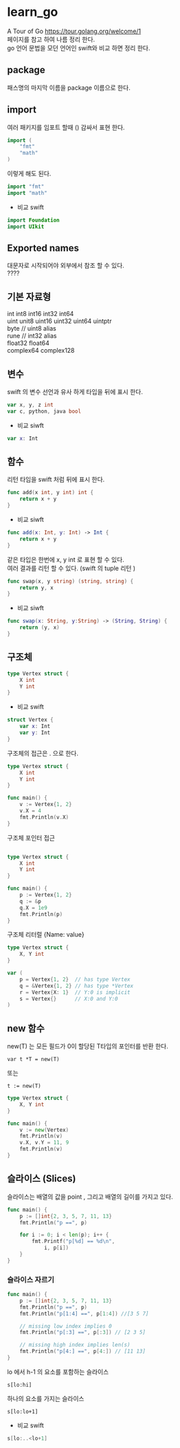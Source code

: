 # learn_go
A Tour of Go https://tour.golang.org/welcome/1
\
페이지를 참고 하여 나름 정리 한다.
\
go 언어 문법을 모던 언어인 swift와 비교 하면 정리 한다.


## package
패스명의 마지막 이름을 package 이름으로 한다.

## import
여러 패키지를 임포트 할때 () 감싸서 표현 한다.
```go
import (
    "fmt"
    "math"
)
```

이렇게 해도 된다.
```go
import "fmt"
import "math"
```

* 비교 swift
```swift
import Foundation
import UIkit
```

## Exported names
대문자로 시작되어야 외부에서 참조 할 수 있다.
\
????

## 기본 자료형
int int8 int16 int32 int64
\
uint unit8 uint16 uint32 uint64 uintptr
\
byte // uint8 alias
\
rune // int32 alias
\
float32 float64
\
complex64 complex128


## 변수
swift 의 변수 선언과 유사 하게 타입을 뒤에 표시 한다.

```go
var x, y, z int
var c, python, java bool
```
* 비교 siwft
```swift
var x: Int
```



## 함수
리턴 타임을 swift 처럼 뒤에 표시 한다. 
```go
func add(x int, y int) int {
    return x + y
}
```
* 비교 siwft
```swift
func add(x: Int, y: Int) -> Int {
    return x + y
}
```

같은 타입은 한번에 x, y int 로 표현 할 수 있다.
\
여러 결과를 리턴 할 수 있다.
(swift 의 tuple 리턴 )
```go
func swap(x, y string) (string, string) {
    return y, x
}
```
* 비교 siwft
```swift
func swap(x: String, y:String) -> (String, String) {
    return (y, x)
}
```

## 구조체
```go
type Vertex struct {
    X int
    Y int
}
```
* 비교 swift
```swift
struct Vertex {
    var x: Int
    var y: Int
}
```

구조체의 접근은 . 으로 한다.
```go
type Vertex struct {
    X int
    Y int
}

func main() {
    v := Vertex{1, 2}
    v.X = 4
    fmt.Println(v.X)
}
```

구조체 포인터 접근
```go

type Vertex struct {
    X int
    Y int
}

func main() {
    p := Vertex{1, 2}
    q := &p
    q.X = 1e9
    fmt.Println(p)
}
```

구조체 리터럴 {Name: value}
```go
type Vertex struct {
    X, Y int
}

var (
    p = Vertex{1, 2}  // has type Vertex
    q = &Vertex{1, 2} // has type *Vertex
    r = Vertex{X: 1}  // Y:0 is implicit
    s = Vertex{}      // X:0 and Y:0
)
```

## new 함수
new(T) 는 모든 필드가 0이 할당된 T타입의 포인터를 반환 한다.
```
var t *T = new(T)
```
또는
```
t := new(T)
```

```go
type Vertex struct {
    X, Y int
}

func main() {
    v := new(Vertex)
    fmt.Println(v)
    v.X, v.Y = 11, 9
    fmt.Println(v)
}
```

## 슬라이스 (Slices)
슬라이스는 배열의 값을 point , 그리고 배열의 길이를 가지고 있다.
```go
func main() {
    p := []int{2, 3, 5, 7, 11, 13}
    fmt.Println("p ==", p)

    for i := 0; i < len(p); i++ {
        fmt.Printf("p[%d] == %d\n",
            i, p[i])
    }
}
```
### 슬라이스 자르기 
```go
func main() {
    p := []int{2, 3, 5, 7, 11, 13}
    fmt.Println("p ==", p)
    fmt.Println("p[1:4] ==", p[1:4]) //[3 5 7]

    // missing low index implies 0
    fmt.Println("p[:3] ==", p[:3]) // [2 3 5]

    // missing high index implies len(s)
    fmt.Println("p[4:] ==", p[4:]) // [11 13]
}
```

lo 에서 h-1 의 요소를 포함하는 슬라이스
```
s[lo:hi]
```

하나의 요소를 가지는 슬라이스
```
s[lo:lo+1]
```
* 비교 swift
```swift
s[lo:..<lo+1]
```


